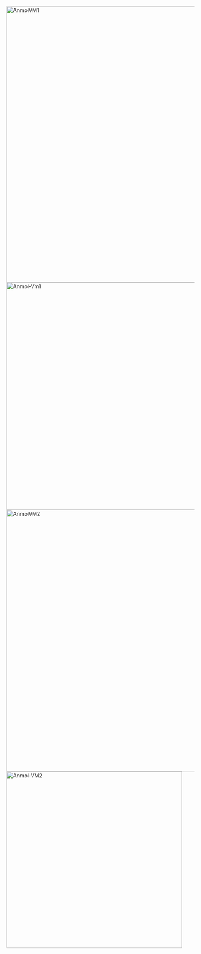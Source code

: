 <img width="736" alt="AnmolVM1" src="https://github.com/AnmolSingh8858/Cloud-Project/assets/166207079/cbf38ade-7dcc-4ce8-8972-67f5fd79c849">

<img width="606" alt="Anmol-Vm1" src="https://github.com/AnmolSingh8858/Cloud-Project/assets/166207079/aac1a4e0-4fb5-4355-86e8-ae6e88fe1dce">

<img width="698" alt="AnmolVM2" src="https://github.com/AnmolSingh8858/Cloud-Project/assets/166207079/631c8300-ec25-43ca-8be1-3fb9dd92d715">

<img width="470" alt="Anmol-VM2" src="https://github.com/AnmolSingh8858/Cloud-Project/assets/166207079/3c1f352c-78fc-440c-8893-b12d816bb14e">

